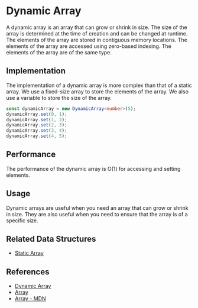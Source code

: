 # Dynamic Array

A dynamic array is an array that can grow or shrink in size. The size of the array is determined at the time of creation and can be changed at runtime. The elements of the array are stored in contiguous memory locations. The elements of the array are accessed using zero-based indexing. The elements of the array are of the same type.

## Implementation

The implementation of a dynamic array is more complex than that of a static array. We use a fixed-size array to store the elements of the array. We also use a variable to store the size of the array.

```ts
const dynamicArray = new DynamicArray<number>(5);
dynamicArray.set(0, 1);
dynamicArray.set(1, 2);
dynamicArray.set(2, 3);
dynamicArray.set(3, 4);
dynamicArray.set(4, 5);
```

## Performance

The performance of the dynamic array is O(1) for accessing and setting elements.

## Usage

Dynamic arrays are useful when you need an array that can grow or shrink in size. They are also useful when you need to ensure that the array is of a specific size.

## Related Data Structures

- [Static Array](../static/README.md)

## References

- [Dynamic Array](https://en.wikipedia.org/wiki/Dynamic_array)
- [Array](https://www.typescriptlang.org/docs/handbook/2/arrays.html)
- [Array - MDN](https://developer.mozilla.org/en-US/docs/Web/JavaScript/Reference/Global_Objects/Array)
